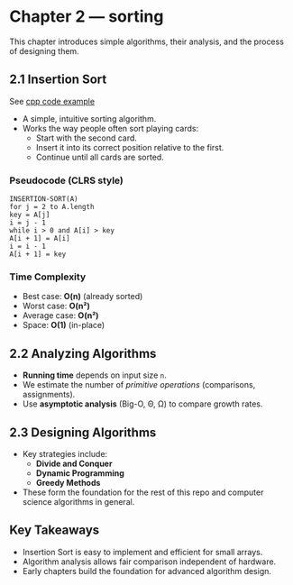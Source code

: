 # Chapter 2 — sorting

This chapter introduces simple algorithms, their analysis, and the process of designing them.

## 2.1 Insertion Sort

See [cpp code example](../src/sorting/insertion_sort.cpp)

- A simple, intuitive sorting algorithm.
- Works the way people often sort playing cards:
  - Start with the second card.
  - Insert it into its correct position relative to the first.
  - Continue until all cards are sorted.

### Pseudocode (CLRS style)

```
INSERTION-SORT(A)
for j = 2 to A.length
key = A[j]
i = j - 1
while i > 0 and A[i] > key
A[i + 1] = A[i]
i = i - 1
A[i + 1] = key
```

### Time Complexity
- Best case: **O(n)** (already sorted)
- Worst case: **O(n²)**
- Average case: **O(n²)**
- Space: **O(1)** (in-place)

## 2.2 Analyzing Algorithms

- **Running time** depends on input size `n`.
- We estimate the number of *primitive operations* (comparisons, assignments).
- Use **asymptotic analysis** (Big-O, Θ, Ω) to compare growth rates.

## 2.3 Designing Algorithms

- Key strategies include:
  - **Divide and Conquer**
  - **Dynamic Programming**
  - **Greedy Methods**
- These form the foundation for the rest of this repo and computer science algorithms in general.

## Key Takeaways

- Insertion Sort is easy to implement and efficient for small arrays.
- Algorithm analysis allows fair comparison independent of hardware.
- Early chapters build the foundation for advanced algorithm design.